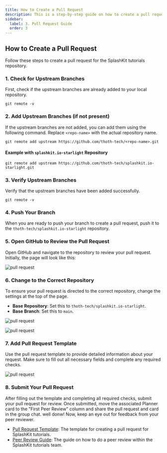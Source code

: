 ```yaml
---
title: How to Create a Pull Request
description: This is a step-by-step guide on how to create a pull request for SplashKit tutorials.
sidebar:
  label: 3. Pull Request Guide
  order: 3
---
```


## How to Create a Pull Request

Follow these steps to create a pull request for the SplashKit tutorials repository.

### 1. Check for Upstream Branches

First, check if the upstream branches are already added to your local repository.

```shell
git remote -v
```

### 2. Add Upstream Branches (if not present)

If the upstream branches are not added, you can add them using the following command. Replace `<repo-name>` with the actual repository name.

```shell
git remote add upstream https://github.com/thoth-tech/<repo-name>.git
```

#### Example with `splashkit.io-starlight` Repository

```shell
git remote add upstream https://github.com/thoth-tech/splashkit.io-starlight.git
```

### 3. Verify Upstream Branches

Verify that the upstream branches have been added successfully.

```shell
git remote -v
```

### 4. Push Your Branch

When you are ready to push your branch to create a pull request, push it to the `thoth-tech/splashkit.io-starlight` repository.

### 5. Open GitHub to Review the Pull Request

Open GitHub and navigate to the repository to review your pull request. Initially, the page will look like this:

![pull request](/splashkit/pull-request-fig1.png)

### 6. Change to the Correct Repository

To ensure your pull request is directed to the correct repository, change the settings at the top of the page.

- **Base Repository**: Set this to `thoth-tech/splashkit.io-starlight`.
- **Base Branch**: Set this to `main`.

![pull request](/splashkit/pull-request-fig2.png)

![pull request](/splashkit/pull-request-fig3.png)

### 7. Add Pull Request Template

Use the pull request template to provide detailed information about your request. Make sure to fill out all necessary fields and complete any required checks.

![pull request](/splashkit/pull-request-fig4.png)

### 8. Submit Your Pull Request

After filling out the template and completing all required checks, submit your pull request for review. Once submitted, move the associated Planner card to the "First Peer Review" column and share the pull request and card in the group chat. well donw! Now, keep an eye out for feedback from your peer reviewer.

- [Pull Request Template](/products/splashkit/splashkit-tutorials/onboarding/04-pull-request-template): The template for creating a pull request for SplashKit tutorials.
- [Peer Review Guide](/products/splashkit/splashkit-tutorials/onboarding/05-peer-review): The guide on how to do a peer review within the SplashKit tutorials team.